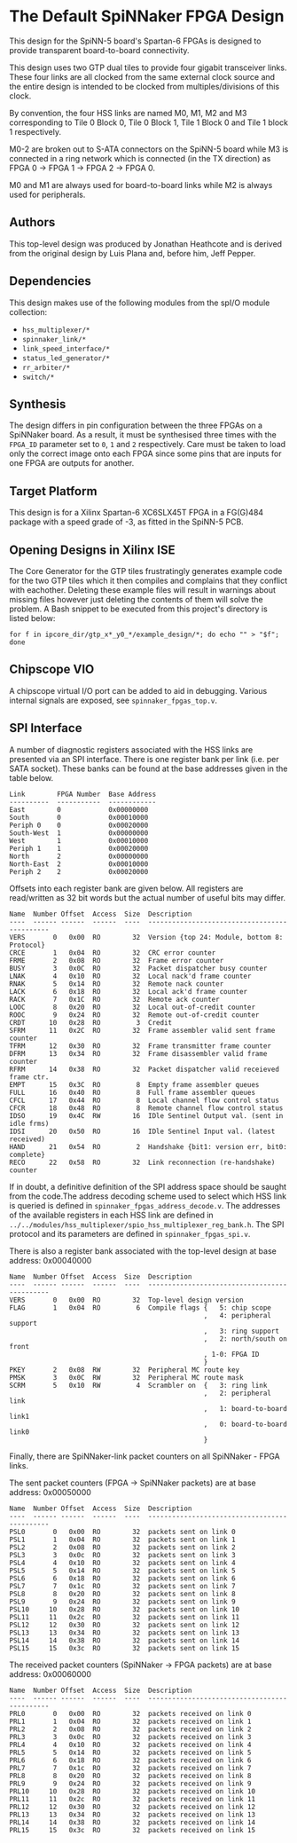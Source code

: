 The Default SpiNNaker FPGA Design
=================================

This design for the SpiNN-5 board's Spartan-6 FPGAs is designed to provide
transparent board-to-board connectivity.

This design uses two GTP dual tiles to provide four gigabit transceiver links.
These four links are all clocked from the same external clock source and the
entire design is intended to be clocked from multiples/divisions of this clock.

By convention, the four HSS links are named M0, M1, M2 and M3 corresponding to
Tile 0 Block 0, Tile 0 Block 1, Tile 1 Block 0 and Tile 1 block 1 respectively.

M0-2 are broken out to S-ATA connectors on the SpiNN-5 board while M3 is
connected in a ring network which is connected (in the TX direction) as  FPGA 0
-> FPGA 1 -> FPGA 2 -> FPGA 0.

M0 and M1 are always used for board-to-board links while M2 is always used for
peripherals.

Authors
-------

This top-level design was produced by Jonathan Heathcote and is derived from the
original design by Luis Plana and, before him, Jeff Pepper.


Dependencies
------------

This design makes use of the following modules from the spI/O module collection:
* `hss_multiplexer/*`
* `spinnaker_link/*`
* `link_speed_interface/*`
* `status_led_generator/*`
* `rr_arbiter/*`
* `switch/*`

Synthesis
---------

The design differs in pin configuration between the three FPGAs on a SpiNNaker
board. As a result, it must be synthesised three times with the `FPGA_ID`
parameter set to `0`, `1` and `2` respectively. Care must be taken to load only
the correct image onto each FPGA since some pins that are inputs for one FPGA
are outputs for another.

Target Platform
---------------

This design is for a Xilinx Spartan-6 XC6SLX45T FPGA in a FG(G)484 package with
a speed grade of -3, as fitted in the SpiNN-5 PCB.


Opening Designs in Xilinx ISE
-----------------------------

The Core Generator for the GTP tiles frustratingly generates example code
for the two GTP tiles which it then compiles and complains that they conflict
with eachother. Deleting these example files will result in warnings about
missing files however just deleting the contents of them will solve the problem.
A Bash snippet to be executed from this project's directory is listed below:

	for f in ipcore_dir/gtp_x*_y0_*/example_design/*; do echo "" > "$f"; done

Chipscope VIO
-------------

A chipscope virtual I/O port can be added to aid in debugging. Various internal
signals are exposed, see `spinnaker_fpgas_top.v`.


SPI Interface
-------------

A number of diagnostic registers associated with the HSS links are presented via
an SPI interface. There is one register bank per link (i.e. per SATA socket).
These banks can be found at the base addresses given in the table below.

	Link        FPGA Number  Base Address
	----------  -----------  ------------
	East        0            0x00000000
	South       0            0x00010000
	Periph 0    0            0x00020000
	South-West  1            0x00000000
	West        1            0x00010000
	Periph 1    1            0x00020000
	North       2            0x00000000
	North-East  2            0x00010000
	Periph 2    2            0x00020000

Offsets into each register bank are given below. All registers are read/written
as 32 bit words but the actual number of useful bits may differ.

	Name  Number Offset  Access  Size  Description
	----  ------ ------  ------  ----  ---------------------------------------------
	VERS       0   0x00  RO        32  Version {top 24: Module, bottom 8: Protocol}
	CRCE       1   0x04  RO        32  CRC error counter
	FRME       2   0x08  RO        32  Frame error counter
	BUSY       3   0x0C  RO        32  Packet dispatcher busy counter
	LNAK       4   0x10  RO        32  Local nack'd frame counter
	RNAK       5   0x14  RO        32  Remote nack counter
	LACK       6   0x18  RO        32  Local ack'd frame counter
	RACK       7   0x1C  RO        32  Remote ack counter
	LOOC       8   0x20  RO        32  Local out-of-credit counter
	ROOC       9   0x24  RO        32  Remote out-of-credit counter
	CRDT      10   0x28  RO         3  Credit
	SFRM      11   0x2C  RO        32  Frame assembler valid sent frame counter
	TFRM      12   0x30  RO        32  Frame transmitter frame counter
	DFRM      13   0x34  RO        32  Frame disassembler valid frame counter
	RFRM      14   0x38  RO        32  Packet dispatcher valid receieved frame ctr.
	EMPT      15   0x3C  RO         8  Empty frame assembler queues
	FULL      16   0x40  RO         8  Full frame assembler queues
	CFCL      17   0x44  RO         8  Local channel flow control status
	CFCR      18   0x48  RO         8  Remote channel flow control status
	IDSO      19   0x4C  RW        16  IDle Sentinel Output val. (sent in idle frms)
	IDSI      20   0x50  RO        16  IDle Sentinel Input val. (latest received)
	HAND      21   0x54  RO         2  Handshake {bit1: version err, bit0: complete}
	RECO      22   0x58  RO        32  Link reconnection (re-handshake) counter

If in doubt, a definitive definition of the SPI address space should be saught
from the code.The address decoding scheme used to select which HSS link is
queried is defined in `spinnaker_fpgas_address_decode.v`.  The addresses of the
available registers in each HSS link are defined in
`../../modules/hss_multiplexer/spio_hss_multiplexer_reg_bank.h`.  The SPI
protocol and its parameters are defined in `spinnaker_fpgas_spi.v`.

There is also a register bank associated with the top-level design at base
address: 0x00040000

	Name  Number Offset  Access  Size  Description
	----  ------ ------  ------  ----  ---------------------------------------------
	VERS       0   0x00  RO        32  Top-level design version
	FLAG       1   0x04  RO         6  Compile flags {   5: chip scope
	                                                 ,   4: peripheral support
	                                                 ,   3: ring support
	                                                 ,   2: north/south on front
	                                                 , 1-0: FPGA ID
	                                                 }
	PKEY       2   0x08  RW        32  Peripheral MC route key
	PMSK       3   0x0C  RW        32  Peripheral MC route mask
	SCRM       5   0x10  RW         4  Scrambler on  {   3: ring link
	                                                 ,   2: peripheral link
	                                                 ,   1: board-to-board link1
	                                                 ,   0: board-to-board link0
	                                                 }

Finally, there are SpiNNaker-link packet counters on all SpiNNaker - FPGA links.

The sent packet counters (FPGA -> SpiNNaker packets) are at base address: 0x00050000

	Name  Number Offset  Access  Size  Description
	----  ------ ------  ------  ----  ---------------------------------------------
	PSL0       0   0x00  RO        32  packets sent on link 0
	PSL1       1   0x04  RO        32  packets sent on link 1
	PSL2       2   0x08  RO        32  packets sent on link 2
	PSL3       3   0x0c  RO        32  packets sent on link 3
	PSL4       4   0x10  RO        32  packets sent on link 4
	PSL5       5   0x14  RO        32  packets sent on link 5
	PSL6       6   0x18  RO        32  packets sent on link 6
	PSL7       7   0x1c  RO        32  packets sent on link 7
	PSL8       8   0x20  RO        32  packets sent on link 8
	PSL9       9   0x24  RO        32  packets sent on link 9
	PSL10     10   0x28  RO        32  packets sent on link 10
	PSL11     11   0x2c  RO        32  packets sent on link 11
	PSL12     12   0x30  RO        32  packets sent on link 12
	PSL13     13   0x34  RO        32  packets sent on link 13
	PSL14     14   0x38  RO        32  packets sent on link 14
	PSL15     15   0x3c  RO        32  packets sent on link 15

The received packet counters (SpiNNaker -> FPGA packets) are at base address: 0x00060000

	Name  Number Offset  Access  Size  Description
	----  ------ ------  ------  ----  ---------------------------------------------
	PRL0       0   0x00  RO        32  packets received on link 0
	PRL1       1   0x04  RO        32  packets received on link 1
	PRL2       2   0x08  RO        32  packets received on link 2
	PRL3       3   0x0c  RO        32  packets received on link 3
	PRL4       4   0x10  RO        32  packets received on link 4
	PRL5       5   0x14  RO        32  packets received on link 5
	PRL6       6   0x18  RO        32  packets received on link 6
	PRL7       7   0x1c  RO        32  packets received on link 7
	PRL8       8   0x20  RO        32  packets received on link 8
	PRL9       9   0x24  RO        32  packets received on link 9
	PRL10     10   0x28  RO        32  packets received on link 10
	PRL11     11   0x2c  RO        32  packets received on link 11
	PRL12     12   0x30  RO        32  packets received on link 12
	PRL13     13   0x34  RO        32  packets received on link 13
	PRL14     14   0x38  RO        32  packets received on link 14
	PRL15     15   0x3c  RO        32  packets received on link 15
